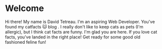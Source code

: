 # Welcome

Hi there! My name is David Tetreau. I'm an aspiring Web Developer. You've found my catfacts :cat: blog . I really don't like to keep cats as pets (I'm allergic), but I think cat facts are funny. I'm glad you are here. If you love cat facts, you've landed in the right place! Get ready for some good old fashioned feline fun!

